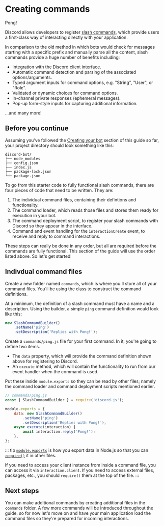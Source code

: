 # Creating commands

<DiscordMessages>
	<DiscordMessage profile="bot">
		<template #interactions>
			<DiscordInteraction profile="user" :command="true">ping</DiscordInteraction>
		</template>
		Pong!
	</DiscordMessage>
</DiscordMessages>

Discord allows developers to register [slash commands](https://discord.com/developers/docs/interactions/application-commands), which provide users a first-class way of interacting directly with your application. 

In comparison to the old method in which bots would check for messages starting with a specific prefix and manually parse all the content, slash commands provide a huge number of benefits including:

- Integration with the Discord client interface.
- Automatic command detection and parsing of the associated options/arguments.
- Typed argument inputs for command options, e.g. "String", "User", or "Role".
- Validated or dynamic choices for command options.
- In-channel private responses (ephemeral messages).
- Pop-up form-style inputs for capturing additional information.

...and many more!

## Before you continue

Assuming you've followed the [Creating your bot](/creating-your-bot/) section of this guide so far, your project directory should look something like this:

```:no-line-numbers
discord-bot/
├── node_modules
├── config.json
├── index.js
├── package-lock.json
└── package.json
```

To go from this starter code to fully functional slash commands, there are four pieces of code that need to be written. They are:

1. The individual command files, containing their defintions and functionality.
2. The command loader, which reads those files and stores them ready for execution in your bot.
3. The command deployment script, to register your slash commands with Discord so they appear in the interface.
4. Command and event handling for the `interactionCreate` event, to receive and reply to command interactions.

These steps can really be done in any order, but all are required before the commands are fully functional. This section of the guide will use the order listed above. So let's get started!

## Indivdual command files

Create a new folder named `commands`, which is where you'll store all of your command files. You'll be using the <DocsLink section="builders" path="class/SlashCommandBuilder"/> class to construct the command definitions.

At a minimum, the definition of a slash command must have a name and a description. Using the builder, a simple `ping` command definition would look like this:

```js
new SlashCommandBuilder()
	.setName('ping')
	.setDescription('Replies with Pong!');
```

Create a `commands/ping.js` file for your first command. In it, you're going to define two items.
- The `data` property, which will provide the command definition shown above for registering to Discord.
- An `execute` method, which will contain the functionality to run from our event handler when the command is used.

Put these inside `module.exports` so they can be read by other files; namely the command loader and command deployment scripts mentioned earlier.

```js
// commands/ping.js
const { SlashCommandBuilder } = require('discord.js');

module.exports = {
	data: new SlashCommandBuilder()
		.setName('ping')
		.setDescription('Replies with Pong!'),
	async execute(interaction) {
		await interaction.reply('Pong!');
	},
};
```

::: tip
[`module.exports`](https://nodejs.org/api/modules.html#modules_module_exports) is how you export data in Node.js so that you can [`require()`](https://nodejs.org/api/modules.html#modules_require_id) it in other files.

If you need to access your client instance from inside a command file, you can access it via `interaction.client`. If you need to access external files, packages, etc., you should `require()` them at the top of the file.
:::

## Next steps

You can make additional commands by creating additional files in the `commands` folder. A few more commands will be introduced throughout the guide, so for now let's move on and have your main application load the command files so they're prepared for incoming interactions.